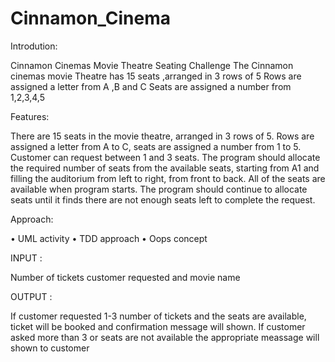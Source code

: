 # Cinnamon_Cinema

Introdution:

Cinnamon Cinemas Movie Theatre Seating Challenge 
The Cinnamon cinemas movie Theatre has 15 seats ,arranged in 3 rows of 5
   Rows are assigned a letter from A ,B and C
   Seats are assigned a number from 1,2,3,4,5

Features:

There are 15 seats in the movie theatre, arranged in 3 rows of 5. Rows are assigned a letter from A to C, seats are assigned a number from 1 to 5.
Customer can request between 1 and 3 seats. The program should allocate the required number of seats from the available seats, starting from A1 and filling the auditorium from left to right, from front to back.
All of the seats are available when program starts. The program should continue to allocate seats until it finds there are not enough seats left to complete the request.

Approach:

•	UML activity
•	TDD approach
•	Oops concept

INPUT :
  
Number of tickets customer requested and movie name

OUTPUT :

If customer requested 1-3 number of tickets and the seats are available, ticket will be booked and confirmation message will shown.
If customer asked more than 3 or seats are not available the appropriate meassage will shown to customer 
